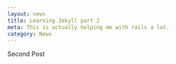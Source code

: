 ```yaml
---
layout: news
title: Learning Jekyll part 2
meta: This is actually helping me with rails a lot.
category: News
---
```

Second Post